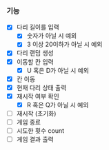 ### 기능

- [x]  다리 길이를 입력
    - [x]  숫자가 아닐 시 예외
    - [x]  3 이상 20이하가 아닐 시 예외
- [x]  다리 랜덤 생성
- [x]  이동할 칸 입력
    - [x]  U 혹은 D가 아닐 시 예외
- [x]  칸 이동
- [x]  현재 다리 상태 출력
- [x]  재시작 여부 확인
    - [x]  R 혹은 Q가 아닐 시 예외
- [ ]  재시작 (초기화)
- [ ]  게임 종료
- [ ]  시도한 횟수 count
- [ ]  게임 결과 출력